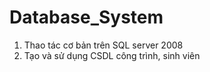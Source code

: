 # Database_System
1. Thao tác cơ bản trên SQL server 2008
2. Tạo và sử dụng CSDL công trình, sinh viên
